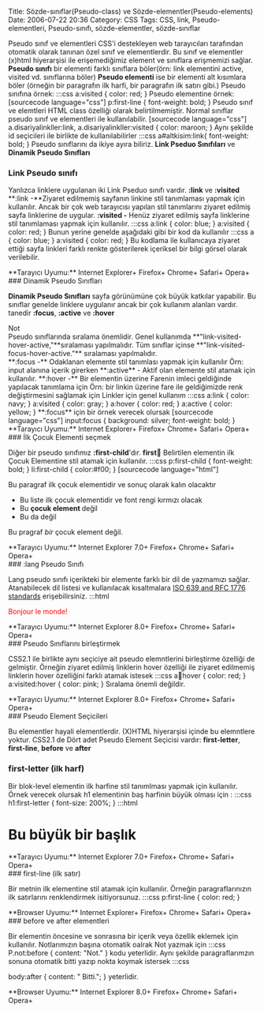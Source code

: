 Title: Sözde-sınıflar(Pseudo-class) ve Sözde-elementler(Pseudo-elements)
Date: 2006-07-22 20:36
Category: CSS
Tags: CSS, link, Pseudo-elementleri, Pseudo-sınıfı, sözde-elementler, sözde-sınıflar

Pseudo sınıf ve elementleri CSS'i destekleyen web tarayıcıları
tarafından otomatik olarak tanınan özel sınıf ve elementlerdir. Bu sınıf
ve elementler (x)html hiyerarşisi ile erişemediğimiz element ve
sınıflara erişmemizi sağlar. **Pseudo sınıfı** bir elementi farklı
sınıflara böler(örn: link elementini active, visited vd. sınıflarına
böler) **Pseudo elementi** ise bir elementi alt kısımlara böler (örneğin
bir paragrafın ilk harfi, bir paragrafın ilk satırı gibi.)<!--more-->
Pseudo sınıfına örnek: 	:::css
	 a:visited { color:
red; }  Pseudo elementine örnek: [sourcecode language="css"] p:first-line { font-weight: bold; }  Pseudo
sınıf ve elemtleri HTML class özelliği olarak belirtilmemiştir. Normal
sınıflar pseudo sınıf ve elementleri ile kullanılabilir. [sourcecode language="css"] a.disariyalinkller:link, a.disariyalinkller:visited {
color: maroon; }  Aynı şekilde id seçicileri ile birlikte
de kullanılabilirler 	:::css
	 a#altkisim:link{
font-weight: bold; }  Pseudo sınıflarını da ikiye ayıra
biliriz. **Link Pseduo Sınıfıları** ve **Dinamik Pseudo Sınıfları**

### Link Pseudo sınıfı

Yanlızca linklere uygulanan iki Link Pseduo sınıfı vardır. **:link** ve
**:visited** **:link -**Ziyaret edilmemiş sayfanın linkine stil
tanımlaması yapmak için kullanılır. Ancak bir çok web tarayıcısı yapılan
stil tanımlarını ziyaret edilmiş sayfa linklerine de uygular. **:visited
-** Henüz ziyaret edilmiş sayfa linklerine stil tanımlaması yapmak için
kullanılır. 	:::css
	 a:link { color: blue; }
a:visited { color: red; }  Bunun yerine genelde aşağıdaki
gibi bir kod da kullanılır 	:::css
	 a { color: blue;
} a:visited { color: red; } Bu kodlama ile kullanıcaya
ziyaret ettiği sayfa linkleri farklı renkte gösterilerek içeriksel bir
bilgi görsel olarak verilebilir.

<div class="tarayiciuyum">
**Tarayıcı Uyumu:** Internet Explorer+ Firefox+ Chrome+ Safari+ Opera+

</div>
### Dinamik Pseudo Sınıfları

**Dinamik Pseudo Sınıfları** sayfa görünümüne çok büyük katkılar
yapabilir. Bu sınıflar genelde linklere uygulanır ancak bir çok kullanım
alanları vardır. tanedir **:focus**, **:active** ve **:hover**

<div class="not">
<div class="notbaslik">
Not

</div>
Pseudo sınıflarında sıralama önemlidir. Genel kullanımda
**"link-visited-hover-active,"**sıralaması yapılmalıdır. Tüm sınıflar
içinse **"link-visited- focus-hover-active."** sıralaması yapılmalıdır.

</div>
**:focus -** Odaklanan elemente stil tanımlası yapmak için kullanılır
Örn: input alanına içerik girerken **:active** - Aktif olan elemente
stil atamak için kullanılır. **:hover -** Bir elementin üzerine Farenin
imleci geldiğinde yapılacak tanımlama için Örn: bir linkin üzerine fare
ile geldiğimizde renk değiştirmesini sağlamak için Linkler için genel
kullanım 	:::css
	 a:link { color: navy; } a:visited {
color: gray; } a:hover { color: red; } a:active { color: yellow; }
 **:focus** için bir örnek verecek olursak [sourcecode language="css"] input:focus { background: silver; font-weight: bold; }


<div class="tarayiciuyum">
**Tarayıcı Uyumu:** Internet Explorer+ Firefox+ Chrome+ Safari+ Opera+

</div>
### İlk Çocuk Elementi seçmek

Diğer bir pseudo sınıfımız **:first-child**'dır. **first:child:**
Belirtilen elementin ilk Çocuk Elementine stil atamak için kullanılır.
	:::css
	 p:first-child { font-weight: bold; }
li:first-child { color:#f00; }  [sourcecode language="html"] <div> <p>Bu paragraf ilk çocuk elementidir ve sonuç
olarak kalın olacaktır</p> <ul> <li>Bu liste ilk çocuk elementidir
ve font rengi kırmızı olacak</li> <li>Bu <strong>çocuk element
</strong>değil</li> <li>Bu da değil</li> </ul> <p>Bu pragraf
<em>bir</em> çocuk element değil.</p> </div> 

<div class="tarayiciuyum">
**Tarayıcı Uyumu:** Internet Explorer 7.0+ Firefox+ Chrome+ Safari+
Opera+

</div>
### :lang Pseudo Sınıfı

Lang pseudo sınıfı içerikteki bir elemente farklı bir dil de yazmamızı
sağlar. Atanabilecek dil listesi ve kullanılacak kısaltmalara [ISO 639 and RFC 1776 standards][] erişebilirsiniz. 	:::html
	
<html> <head> <title>lang test</title> <style type="text/css">
p:lang(fr) { color: red; } </style> </head><body> <p
lang="fr">Bonjour le monde!</p> </body> </html> 

<div class="tarayiciuyum">
**Tarayıcı Uyumu:** Internet Explorer 8.0+ Firefox+ Chrome+ Safari+
Opera+

</div>
### Pseudo Sınıflarını birleştirmek

CSS2.1 ile birlikte aynı seçiciye ait pseudo elemntlerini birleştirme
özelliği de gelmiştir. Örneğin ziyaret edilmiş linklerin hover özelliği
ile ziyaret edilmemiş linklerin hover özelliğini farklı atamak istesek
	:::css
	 a:link:hover { color: red; } a:visited:hover
{ color: pink; }  Sıralama önemli değildir.

<div class="tarayiciuyum">
**Tarayıcı Uyumu:** Internet Explorer 8.0+ Firefox+ Chrome+ Safari+
Opera+

</div>
### Pseudo Element Seçicileri

Bu elementler hayali elementlerdir. (X)HTML hiyerarşisi içinde bu
elemntlere yoktur. CSS2.1 de Dört adet Pseudo Element Seçicisi vardır:
**first-letter**, **first-line**, **before** ve **after**

### first-letter (ilk harf)

Bir blok-level elementin ilk harfine stil tanımlması yapmak için
kullanılır. Örnek verecek olursak h1 elementinin baş harfinin büyük
olması için : 	:::css
	 h1:first-letter { font-size:
200%; }  	:::html
	 <h1>Bu büyük bir
başlık</h1> 

<div class="tarayiciuyum">
**Tarayıcı Uyumu:** Internet Explorer 7.0+ Firefox+ Chrome+ Safari+
Opera+

</div>
### first-line (ilk satır)

Bir metnin ilk elementine stil atamak için kullanılır. Örneğin
paragraflarınızın ilk satırlarını renklendirmek isitiyorsunuz.
	:::css
	 p:first-line { color: red; } 

<div class="tarayiciuyum">
**Browser Uyumu:** Internet Explorer+ Firefox+ Chrome+ Safari+ Opera+

</div>
### before ve after elementleri

Bir elementin öncesine ve sonrasına bir içerik veya özellik eklemek için
kullanılır. Notlarımızın başına otomatik oalrak Not yazmak için
	:::css
	 P.not:before { content: "Not." }
 kodu yeterlidir. Aynı şekilde paragraflarımzın sonuna
otomatik bitti yazıp nokta koymak istersek 	:::css
	
body:after { content: " Bitti."; } yeterlidir.

<div class="tarayiciuyum">
**Browser Uyumu:** Internet Explorer 8.0+ Firefox+ Chrome+ Safari+
Opera+

</div>
</p>

  [ISO 639 and RFC 1776 standards]: http://www.dsv.su.se/~jpalme/ietf/language-codes.html
